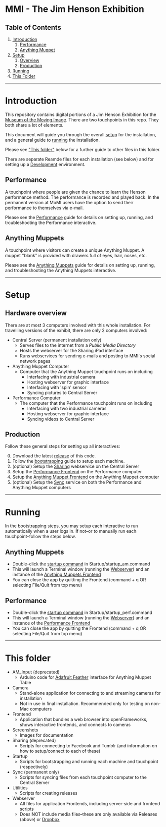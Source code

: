 # MMI - The Jim Henson Exhibition

## Table of Contents

1. [Introduction](#Introduction)
   1. [Performance](#performance)
   2. [Anything Muppet](#anything-muppet)
2. [Setup](#setup)
   1. [Overview](#hardware-overview)
   1. [Production](#production)
3. [Running](#running)
4. [This Folder](#this-folder)

* * *

# Introduction

This repository contains digital portions of a Jim Henson Exhibition for the [Museum of the Moving Image](http://www.movingimage.us/). There are two touchpoints in this repo. They both share a lot of elements.

This document will guide you through the overall [setup](#setup) for the installation, and a general guide to [running](#running) the installation. 

Please see ["This folder"](#this-folder) below for a further guide to other files in this folder.

There are separate Reamde files for each installation (see below) and for setting up a [Development](Development.md) environment.

## Performance

A touchpoint where people are given the chance to learn the Henson performance method. The performance is recorded and played back. In the permanent version at MoMI users have the option to send their performance to themselves via e-mail. 

Please see the [Performance](Performance.md) guide for details on setting up, running, and troubleshooting the Performance interactive.

## Anything Muppets

A touchpoint where visitors can create a unique Anything Muppet. A muppet "blank" is provided with drawers full of eyes, hair, noses, etc.

Please see the [Anything Muppets](AnythingMuppets.md) guide for details on setting up, running, and troubleshooting the Anything Muppets interactive.

* * *

# Setup

## Hardware overview

There are at most 3 computers involved with this whole installation. For travelling versions of the exhibit, there are only 2 computers involved:

* Central Server (permanent installation only)
  - Serves files to the internet from a _Public Media Directory_
  - Hosts the webserver for the Sharing iPad interface
  - Runs webservices for sending e-mails and posting to MMI&apos;s social network pages
* Anything Muppet Computer
  - Computer that the Anything Muppet touchpoint runs on including
    * Interfacing with industrial camera
    * Hosting webserver for graphic interface
    * Interfacing with 'spin' sensor
    * Syncing pictures to Central Server
* Performance Computer
  - The computer that the Performance touchpoint runs on including
    * Interfacing with two industrial cameras
    * Hosting webserver for graphic interface
    * Syncing videos to Central Server

## Production

Follow these general steps for setting up all interactives:

0. Download the latest [release](https://github.com/wearecollins/MMI_Interactives/releases) of this code.
0. Follow the [bootstrapping](Startup/bootstrap/) guide to setup each machine.
1. (optional) Setup the [Sharing](Sharing/) webservice on the Central Server
2. Setup the [Performance Frontend](Performance.md) on the Performance computer
3. Setup the [Anything Muppet Frontend](AnythingMuppets.md) on the Anything Muppet computer
5. (optional) Setup the [Sync](Sync/) service on both the Performance and Anything Muppet computers

* * *

# Running

In the bootstrapping steps, you may setup each interactive to run automatically when a user logs in. If not–or to manually run each touchpoint–follow the steps below.

## Anything Muppets
* Double-click the [startup command](Startup/startup_am.command) in Startup/startup_am.command
* This will launch a Terminal window (running the [Webserver](Webserver)) and an instance of the [Anything Muppets Frontend](Frontend)
* You can close the app by quitting the Frontend (command + q OR selecting File/Quit from top menu)

## Performance
* Double-click the [startup command](Startup/startup_perf.command) in Startup/startup_perf.command
* This will launch a Terminal window (running the [Webserver](Webserver)) and an instance of the [Performance Frontend](Frontend)
* You can close the app by quitting the Frontend (command + q OR selecting File/Quit from top menu)

* * * 

# This folder
* AM_Input (deprecated)
  - Arduino code for [Adafruit Feather](https://www.adafruit.com/product/2771) interface for Anything Muppet Table
* Camera
  - Stand-alone application for connecting to and streaming cameras for installation
  - Not in use in final installation. Recommended only for testing on non-Mac computers
* Frontend
  - Application that bundles a web browser into openFrameworks, shows interactive frontends, and connects to cameras 
* Screenshots
  - Images for documentation
* Sharing (deprecated)
  - Scripts for connecting to Facebook and Tumblr (and information on how to setup/connect to each of these)
* Startup
  - Scripts for bootstrapping and running each machine and touchpoint (respectively)
* Sync (permanent only)
  - Scripts for syncing files from each touchpoint computer to the Central Server
* Utilities
  - Scripts for creating releases
* Webserver
  - All files for application Frontends, including server-side and frontend scripts
  - Does NOT include media files–these are only available via Releases (above) or [Dropbox](https://www.dropbox.com/sh/43la3h7bfgfy4du/AAA9zxHBUFdrLhJ2XLEarvERa?dl=0)
